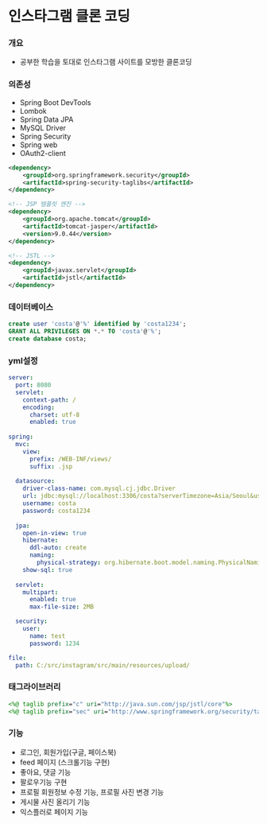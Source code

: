 # 인스타그램 클론 코딩

### 개요
- 공부한 학습을 토대로 인스타그램 사이트를 모방한 클론코딩

### 의존성

- Spring Boot DevTools
- Lombok
- Spring Data JPA
- MySQL Driver
- Spring Security
- Spring web
- OAuth2-client

```xml
<dependency>
	<groupId>org.springframework.security</groupId>
	<artifactId>spring-security-taglibs</artifactId>
</dependency>

<!-- JSP 템플릿 엔진 -->
<dependency>
	<groupId>org.apache.tomcat</groupId>
	<artifactId>tomcat-jasper</artifactId>
	<version>9.0.44</version>
</dependency>

<!-- JSTL -->
<dependency>
	<groupId>javax.servlet</groupId>
	<artifactId>jstl</artifactId>
</dependency>
```

### 데이터베이스
```sql
create user 'costa'@'%' identified by 'costa1234';
GRANT ALL PRIVILEGES ON *.* TO 'costa'@'%';
create database costa;
```

### yml설정
```yml
server:
  port: 8080
  servlet:
    context-path: /
    encoding:
      charset: utf-8
      enabled: true
    
spring:
  mvc:
    view:
      prefix: /WEB-INF/views/
      suffix: .jsp
      
  datasource:
    driver-class-name: com.mysql.cj.jdbc.Driver
    url: jdbc:mysql://localhost:3306/costa?serverTimezone=Asia/Seoul&useSSL=false&allowPublicKeyRetrieval=true
    username: costa
    password: costa1234
    
  jpa:
    open-in-view: true
    hibernate:
      ddl-auto: create
      naming:
        physical-strategy: org.hibernate.boot.model.naming.PhysicalNamingStrategyStandardImpl
    show-sql: true
      
  servlet:
    multipart:
      enabled: true
      max-file-size: 2MB

  security:
    user:
      name: test
      password: 1234   

file:
  path: C:/src/instagram/src/main/resources/upload/
```

### 태그라이브러리
```jsp
<%@ taglib prefix="c" uri="http://java.sun.com/jsp/jstl/core"%>
<%@ taglib prefix="sec" uri="http://www.springframework.org/security/tags"%>
```

### 기능
- 로그인, 회원가입(구글, 페이스북)
- feed 페이지 (스크롤기능 구현)
- 좋아요, 댓글 기능
- 팔로우기능 구현
- 프로필 회원정보 수정 기능, 프로필 사진 변경 기능
- 게시물 사진 올리기 기능
- 익스플러로 페이지 기능
